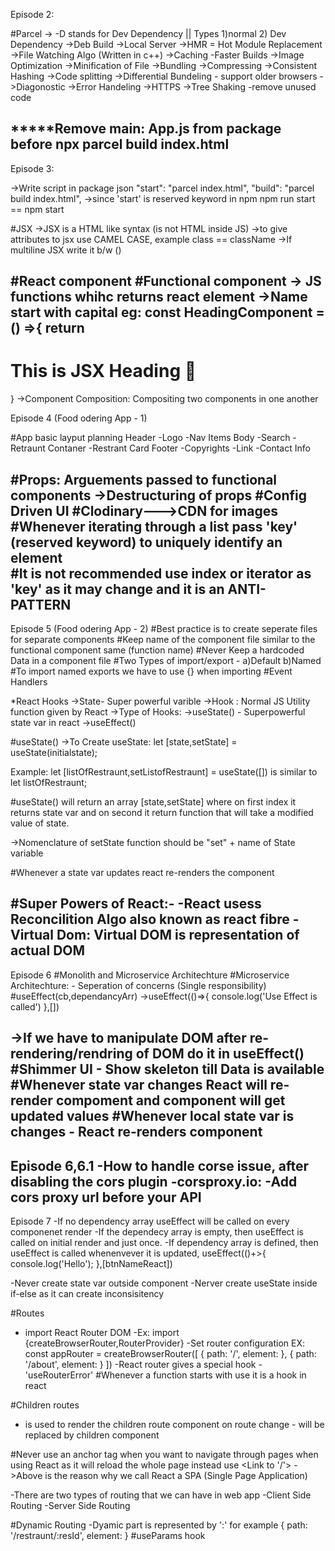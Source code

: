 Episode 2:

#Parcel
-> -D stands for Dev Dependency || Types 1)normal 2) Dev Dependency
->Deb Build
->Local Server
->HMR = Hot Module Replacement
->File Watching Algo (Written in c++)
->Caching -Faster Builds
->Image Optimization
->Minification of File
->Bundling
->Compressing
->Consistent Hashing
->Code splitting
->Differential Bundeling - support older browsers
->Diagonostic
->Error Handeling
->HTTPS
->Tree Shaking -remove unused code

*****Remove main: App.js from package before npx parcel build index.html
-----------
Episode 3:

->Write script in package json
    "start": "parcel index.html",
    "build": "parcel build index.html",
->since 'start' is reserved keyword in npm npm run start == npm start 

#JSX
->JSX is a HTML like syntax (is not HTML inside JS)
->to give attributes to jsx use CAMEL CASE, example class == className
->If multiline JSX write it b/w ()

#React component
#Functional component 
-> JS functions whihc returns react element
->Name start with capital eg: 
const HeadingComponent = () =>{
    return <h1 id='heading' className="heading">This is JSX Heading 🚀</h1>
}
->Component Composition: Compositing two components in one another
-----
Episode 4 (Food odering App - 1)

#App basic layput planning
Header
  -Logo
  -Nav Items
Body
  -Search
  -Retraunt Contaner
    -Restrant Card
Footer
  -Copyrights
  -Link
  -Contact Info

#Props: Arguements passed to functional components
->Destructuring of props
#Config Driven UI
#Clodinary--->CDN for images
#Whenever iterating through a list pass 'key' (reserved keyword) to uniquely identify an element  
#It is not recommended use index or iterator as 'key' as it may change and it is an ANTI-PATTERN 
----
Episode 5 (Food odering App - 2)
#Best practice is to create seperate files for separate components
#Keep name of the component file similar to the functional component same (function name)
#Never Keep a hardcoded Data in a component file
#Two Types of import/export - a)Default b)Named
#To import named exports we have to use {} when importing
#Event Handlers

*React Hooks
->State- Super powerful varible
->Hook : Normal JS Utility function given by React
->Type of Hooks:
  ->useState() - Superpowerful state var in react
  ->useEffect()
 
 #useState()
  ->To Create useState: 
    let [state,setState] = useState(initialstate);

  Example:
    let [listOfRestraunt,setListofRestraunt] = useState([]) is similar to let listOfRestraunt;
  
  #useState() will return an array [state,setState] where on first index it returns state var and on second it return function that will take a modified value of state.

  ->Nomenclature of setState function should be "set" + name of State variable

  #Whenever a state var updates react re-renders the component

  #Super Powers of React:-
    -React usess Reconcilition Algo also known as react fibre
    -Virtual Dom: Virtual DOM is representation of actual DOM
-----
Episode 6
#Monolith and Microservice Architechture
#Microservice Architechture: - Seperation of concerns (Single responsibility)
#useEffect(cb,dependancyArr)
  ->useEffect(()=>{
    console.log('Use Effect is called')
  },[])

->If we have to manipulate DOM after re-rendering/rendring of DOM do it in useEffect()
#Shimmer UI - Show skeleton till Data is available
#Whenever state var changes React will re-render compoment and component will get updated values
#Whenever local state var is changes - React re-renders component
--------
Episode 6,6.1
-How to handle corse issue, after disabling the cors plugin
-corsproxy.io:
-Add cors proxy url before your API
------
Episode 7
-If no dependency array useEffect will be called on every componenet render
-If the dependecy array is empty, then useEffect is called on initial render and just once.
-If dependency array is defined, then useEffect is called whenenvever it is updated, useEffect(()+>{
  console.log('Hello');
},[btnNameReact])

-Never create state var outside component
-Nerver create useState inside if-else as it can create inconsisitency 

#Routes
- import React Router DOM
  -Ex: import {createBrowserRouter,RouterProvider}
-Set router configuration
  EX: const appRouter = createBrowserRouter([
    {
      path: '/',
      element: <AppLayout/>
    },
    {
       path: '/about',
      element: <About/>
    }
  ])
-React router gives a special hook - 'useRouterError'
#Whenever a function starts with use it is a hook in react

#Children routes
- <Outlet> is used to render the children route component on route change 
-<Outlet> will be replaced by children component 

#Never use an anchor tag when you want to navigate through pages when using React as it will reload the whole page instead use <Link to '/'></Link>
->Above is the reason why we call React a SPA (Single Page Application)

-There are two types of routing that we can have in web app
  -Client Side Routing 
  -Server Side Routing 

#Dynamic Routing
-Dyamic part is represented by ':' for example
  {
    path: '/restraunt/:resId',
    element: <RestrauntMenu/>
  }
#useParams hook
